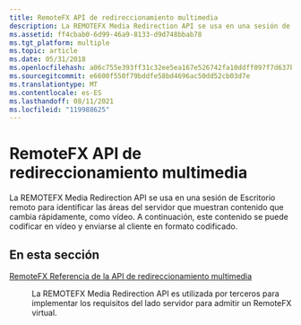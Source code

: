 ```yaml
---
title: RemoteFX API de redireccionamiento multimedia
description: La REMOTEFX Media Redirection API se usa en una sesión de Escritorio remoto para identificar las áreas del servidor que muestran contenido que cambia rápidamente, como vídeo. A continuación, este contenido se puede codificar en vídeo y enviarse al cliente en formato codificado.
ms.assetid: ff4cbab0-6d99-46a9-8133-d9d748bbab78
ms.tgt_platform: multiple
ms.topic: article
ms.date: 05/31/2018
ms.openlocfilehash: a06c755e393ff31c32ee5ea167e526742fa10ddff097f7d637b57c65f363210b
ms.sourcegitcommit: e6600f550f79bddfe58bd4696ac50dd52cb03d7e
ms.translationtype: MT
ms.contentlocale: es-ES
ms.lasthandoff: 08/11/2021
ms.locfileid: "119988625"
---
```

# <a name="remotefx-media-redirection-api"></a>RemoteFX API de redireccionamiento multimedia

La REMOTEFX Media Redirection API se usa en una sesión de Escritorio remoto para identificar las áreas del servidor que muestran contenido que cambia rápidamente, como vídeo. A continuación, este contenido se puede codificar en vídeo y enviarse al cliente en formato codificado.

## <a name="in-this-section"></a>En esta sección

<dl> <dt>

[RemoteFX Referencia de la API de redireccionamiento multimedia](remotefx-media-redirection-api-reference.md)
</dt> <dd>

La REMOTEFX Media Redirection API es utilizada por terceros para implementar los requisitos del lado servidor para admitir un RemoteFX virtual.

</dd> </dl>

 

 




